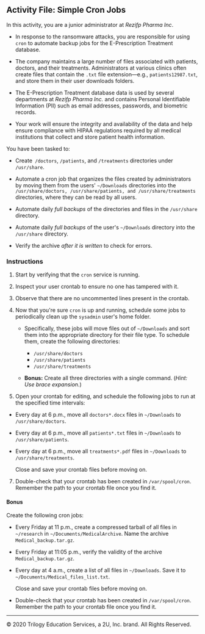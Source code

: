 ## Activity File: Simple Cron Jobs

In this activity, you are a junior administrator at *Rezifp Pharma Inc*. 

- In response to the ransomware attacks, you are responsible for using `cron` to automate backup jobs for the E-Prescription Treatment database. 

- The company maintains a large number of files associated with patients, doctors, and their treatments. Administrators at various clinics often create files that contain the `.txt` file extension—e.g., `patients12987.txt`, and store them in their user downloads folders.

- The  E-Prescription Treatment database data is used by several departments at *Rezifp Pharma Inc.* and contains Personal Identifiable Information (PII) such as email addresses, passwords, and biometric records. 

- Your work will ensure the integrity and availability of the data and help ensure compliance with HIPAA regulations required by all medical institutions that collect and store patient health information.

You have been tasked to:

- Create` /doctors`, `/patients`, and `/treatments` directories under `/usr/share`.

- Automate a cron job that organizes the files created by administrators by moving them from the users' `~/Downloads` directories into the `/usr/share/doctors, /usr/share/patients, and /usr/share/treatments` directories, where they can be read by all users.

- Automate daily _full backups_ of the directories and files in the `/usr/share` directory.

- Automate daily _full backups_ of the user's `~/Downloads` directory into the `/usr/share` directory.

- Verify the archive _after it is written_ to check for errors.

### Instructions

1. Start by verifying that the `cron` service is running.

2. Inspect your user crontab to ensure no one has tampered with it. 

3. Observe that there are no uncommented lines present in the crontab.

4. Now that you're sure `cron` is up and running, schedule some jobs to periodically clean up the `sysadmin` user's home folder. 

    - Specifically, these jobs will move files out of `~/Downloads` and sort them into the appropriate directory for their file type. To schedule them, create the following directories:

        - `/usr/share/doctors`
        - `/usr/share/patients`
        - `/usr/share/treatments`
 
    - **Bonus:** Create all three directories with a single command. (_Hint: Use brace expansion._)

5. Open your crontab for editing, and schedule the following jobs to run at the specified time intervals:
  - Every day at 6 p.m., move all `doctors*.docx` files in `~/Downloads` to `/usr/share/doctors`.
  - Every day at 6 p.m., move all `patients*.txt` files in `~/Downloads` to `/usr/share/patients`.
  - Every day at 6 p.m., move all `treatments*.pdf` files in `~/Downloads` to `/usr/share/treatments`.

    Close and save your crontab files before moving on.

7. Double-check that your crontab has been created in `/var/spool/cron`. Remember the path to your crontab file once you find it.

#### Bonus

Create the following cron jobs:

  - Every Friday at 11 p.m., create a compressed tarball of all files in `~/research` in `~/Documents/MedicalArchive`. Name the archive `Medical_backup.tar.gz`.

  - Every Friday at 11:05 p.m., verify the validity of the archive `Medical_backup.tar.gz`.
  
  - Every day at 4 a.m., create a list of all files in `~/Downloads`. Save it to `~/Documents/Medical_files_list.txt`.

    Close and save your crontab files before moving on.

- Double-check that your crontab has been created in `/var/spool/cron`. Remember the path to your crontab file once you find it.

---
© 2020 Trilogy Education Services, a 2U, Inc. brand. All Rights Reserved.  

